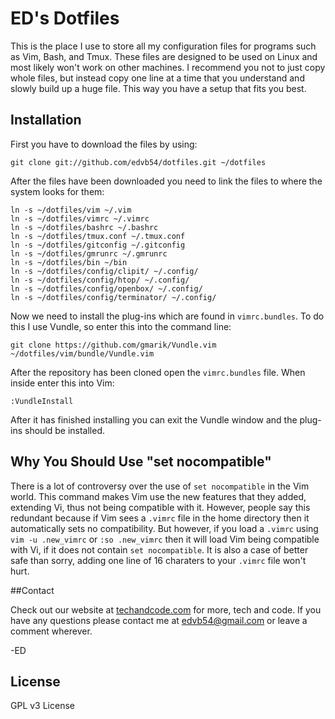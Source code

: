 # ED's Dotfiles

This is the place I use to store all my configuration files for programs such
as Vim, Bash, and Tmux. These files are designed to be used on Linux and most
likely won't work on other machines. I recommend you not to just copy whole
files, but instead copy one line at a time that you understand and slowly build
up a huge file. This way you have a setup that fits you best.

## Installation

First you have to download the files by using:

	git clone git://github.com/edvb54/dotfiles.git ~/dotfiles

After the files have been downloaded you need to link the files to where the
system looks for them:

	ln -s ~/dotfiles/vim ~/.vim
	ln -s ~/dotfiles/vimrc ~/.vimrc
	ln -s ~/dotfiles/bashrc ~/.bashrc
	ln -s ~/dotfiles/tmux.conf ~/.tmux.conf
	ln -s ~/dotfiles/gitconfig ~/.gitconfig
	ln -s ~/dotfiles/gmrunrc ~/.gmrunrc
	ln -s ~/dotfiles/bin ~/bin
	ln -s ~/dotfiles/config/clipit/ ~/.config/
	ln -s ~/dotfiles/config/htop/ ~/.config/
	ln -s ~/dotfiles/config/openbox/ ~/.config/
	ln -s ~/dotfiles/config/terminator/ ~/.config/

Now we need to install the plug-ins which are found in `vimrc.bundles`. To do this
I use Vundle, so enter this into the command line:

	git clone https://github.com/gmarik/Vundle.vim ~/dotfiles/vim/bundle/Vundle.vim

After the repository has been cloned open the `vimrc.bundles` file. When inside
enter this into Vim:

	:VundleInstall

After it has finished installing you can exit the Vundle window and the plug-ins
should be installed.

## Why You Should Use "set nocompatible"

There is a lot of controversy over the use of `set nocompatible` in the Vim
world. This command makes Vim use the new features that they added, extending
Vi, thus not being compatible with it. However, people say this redundant
because if Vim sees a `.vimrc` file in the home directory then it automatically
sets no compatibility. But however, if you load a `.vimrc` using `vim -u
.new_vimrc` or `:so .new_vimrc` then it will load Vim being compatible with Vi,
if it does not contain `set nocompatible`. It is also a case of better safe
than sorry, adding one line of 16 charaters to your `.vimrc` file won't hurt.

##Contact

Check out our website at [techandcode.com](http://techandcode.com) for more,
tech and code. If you have any questions please contact me at edvb54@gmail.com
or leave a comment wherever.

-ED

## License

GPL v3 License

